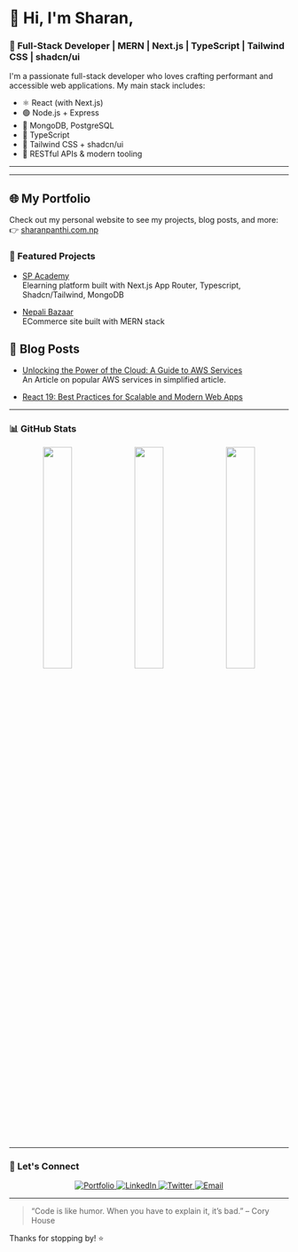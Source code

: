 # 👋 Hi, I'm Sharan, 

### 🚀 Full-Stack Developer | MERN | Next.js | TypeScript | Tailwind CSS | shadcn/ui

I'm a passionate full-stack developer who loves crafting performant and accessible web applications. My main stack includes:

- ⚛️ React (with Next.js)
- 🟢 Node.js + Express
- 🍃 MongoDB, PostgreSQL
- 🧠 TypeScript
- 🎨 Tailwind CSS + shadcn/ui
- 🧩 RESTful APIs & modern tooling

---

---
## 🌐 My Portfolio

Check out my personal website to see my projects, blog posts, and more:  
👉 [sharanpanthi.com.np](https://sharanpanthi.com.np)


### 🚀 Featured Projects

- [SP Academy](https://academy.sharanpanthi.com.np)  
  Elearning platform built with Next.js App Router, Typescript, Shadcn/Tailwind, MongoDB

- [Nepali Bazaar](https://nb.nepalibazaar.com.np)  
  ECommerce site built with MERN stack

## 📝 Blog Posts

- [Unlocking the Power of the Cloud: A Guide to AWS Services](https://www.sharanpanthi.com.np/blog/unlocking-the-power-of-the-cloud-a-guide-to-aws-services)  
  An Article on popular AWS services in simplified article. 

- [React 19: Best Practices for Scalable and Modern Web Apps](https://www.sharanpanthi.com.np/blog/react-19-best-practices-for-scalable-and-modern-web-apps)  
 
---
### 📊 GitHub Stats

<p align="center">
  <img src="https://github-readme-stats.vercel.app/api?username=codes-sharan&show_icons=true&theme=radical" width="32%" />
  <img src="https://github-readme-streak-stats.herokuapp.com/?user=codes-sharan&theme=radical" width="32%" />
  <img src="https://github-readme-stats.vercel.app/api/top-langs/?username=codes-sharan&layout=compact&theme=radical&langs_count=6" width="32%" />
</p>

---

### 🤝 Let's Connect

<p align="center">
  <a href="https://sharanpanthi.com.np" target="_blank">
    <img src="https://img.shields.io/badge/Portfolio-000000?style=for-the-badge&logo=vercel&logoColor=white" alt="Portfolio" />
  </a>
  <a href="https://linkedin.com/in/sharanpanthi" target="_blank">
    <img src="https://img.shields.io/badge/LinkedIn-0A66C2?style=for-the-badge&logo=linkedin&logoColor=white" alt="LinkedIn" />
  </a>
  <a href="https://twitter.com/sharanpanthi" target="_blank">
    <img src="https://img.shields.io/badge/Twitter-1DA1F2?style=for-the-badge&logo=twitter&logoColor=white" alt="Twitter" />
  </a>
  <a href="mailto:shpanthi09@gmail.com">
    <img src="https://img.shields.io/badge/Email-D14836?style=for-the-badge&logo=gmail&logoColor=white" alt="Email" />
  </a>
</p>


---

> “Code is like humor. When you have to explain it, it’s bad.” – Cory House

Thanks for stopping by! ⭐️
